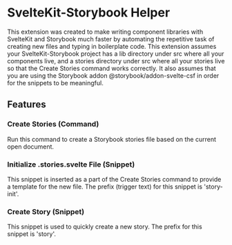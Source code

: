 # SvelteKit-Storybook Helper
This extension was created to make writing component libraries with SvelteKit and Storybook much faster by automating the repetitive task of creating new files and typing in boilerplate code. This extension assumes your SvelteKit-Storybook project has a lib directory under src where all your components live, and a stories directory under src where all your stories live so that the Create Stories command works correctly. It also assumes that you are using the Storybook addon @storybook/addon-svelte-csf in order for the snippets to be meaningful.

## Features

### Create Stories (Command)
Run this command to create a Storybook stories file based on the current open document.

### Initialize .stories.svelte File (Snippet)
This snippet is inserted as a part of the Create Stories command to provide a template for the new file. The prefix (trigger text) for this snippet is 'story-init'. 

### Create Story (Snippet)
This snippet is used to quickly create a new story. The prefix for this snippet is 'story'.